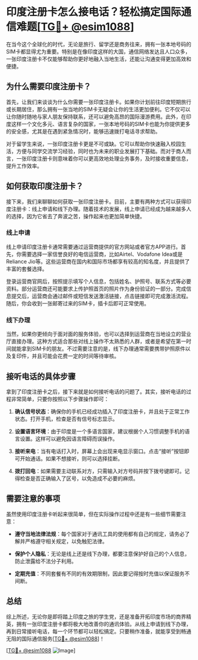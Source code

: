 # 印度注册卡怎么接电话？轻松搞定国际通信难题[[TG💪+ @esim1088](https://t.me/s/esim1088)]

在当今这个全球化的时代，无论是旅行、留学还是商务往来，拥有一张本地号码的SIM卡都显得尤为重要。特别是在像印度这样的大国，通信网络发达且人口众多，一张印度注册卡不仅能够帮助你更好地融入当地生活，还能让沟通变得更加高效和便捷。

## 为什么需要印度注册卡？

首先，让我们来谈谈为什么你需要一张印度注册卡。如果你计划前往印度短期旅行或长期居住，那么拥有一张当地的SIM卡无疑会让你的生活更加便利。它不仅可以让你随时随地与家人朋友保持联系，还可以避免高昂的国际漫游费用。此外，在印度这样一个文化多元、语言复杂的国家，一张本地号码的SIM卡也能为你提供更多的安全感，尤其是在遇到紧急情况时，能够迅速拨打电话寻求帮助。

对于留学生来说，一张印度注册卡更是不可或缺。它可以帮助你快速融入校园生活，方便与同学交流学习经验，同时也为未来的职业发展打下基础。而对于商人而言，一张印度注册卡则意味着你可以更高效地处理业务事务，及时接收重要信息，提升工作效率。

## 如何获取印度注册卡？

接下来，我们来聊聊如何获取一张印度注册卡。目前，主要有两种方式可以获得印度注册卡：线上申请和线下办理。随着技术的发展，线上申请已经成为越来越多人的选择，因为它省去了奔波之苦，操作起来也更加简单快捷。

### 线上申请

线上申请印度注册卡通常需要通过运营商提供的官方网站或者官方APP进行。首先，你需要选择一家信誉良好的电信运营商，比如Airtel、Vodafone Idea或是Reliance Jio等。这些运营商在国内和国际市场都享有较高的知名度，并且提供了丰富的套餐选择。

登录运营商官网后，按照提示填写个人信息，包括姓名、护照号、联系方式等必要资料。部分运营商还可能要求上传护照首页的照片作为身份验证的一部分。完成信息提交后，运营商会通过邮件或短信发送激活链接，点击链接即可完成激活流程。随后，你会收到一张邮寄过来的SIM卡，插卡后即可正常使用。

### 线下办理

当然，如果你更倾向于面对面的服务体验，也可以选择到运营商在当地设立的营业厅直接办理。这种方式适合那些对线上操作不太熟悉的人群，或者是希望在第一时间就能拿到SIM卡的朋友。不过需要注意的是，线下办理通常需要携带护照原件以及复印件，并且可能会花费一定的时间等待审核。

## 接听电话的具体步骤

拿到了印度注册卡之后，接下来就是如何接听电话的问题了。其实，接听电话的过程非常简单，只要你按照以下步骤操作即可：

1. **确认信号状态**：确保你的手机已经成功插入了印度注册卡，并且处于正常工作状态。打开手机，检查是否有信号标志显示。
   
2. **设置语言环境**：由于印度是一个多语言国家，建议根据个人习惯调整手机的语言设置。这样可以避免因语言障碍而误操作。

3. **接听来电**：当有电话打入时，屏幕上会出现来电显示窗口。点击“接听”按钮即可开始通话。如果不想接听，则可以选择挂断。

4. **拨打回电**：如果需要主动联系对方，只需输入对方号码并按下拨号键即可。记得检查是否正确输入了区号，以免造成不必要的麻烦。

## 需要注意的事项

虽然使用印度注册卡听起来很简单，但在实际操作过程中还是有一些细节需要注意：

- **遵守当地法律法规**：每个国家对于通讯工具的使用都有自己的规定，请务必了解并严格遵守相关规定，以免触犯法律。
  
- **保护个人隐私**：无论是线上还是线下办理，都要注意保护好自己的个人信息，防止泄露给不法分子利用。

- **定期充值**：不同套餐有不同的有效期限制，因此要记得按时充值以保证服务不间断。

## 总结

综上所述，无论你是即将踏上印度之旅的学生党，还是准备开拓印度市场的商界精英，拥有一张印度注册卡都将极大地改善你的通讯体验。从线上申请到线下办理，再到日常接听电话，每一个环节都可以轻松搞定。只要稍作准备，就能享受到畅通无阻的国际通信服务[[TG💪+ @esim1088](https://t.me/s/esim1088)]！

[[TG💪+ @esim1088](https://t.me/s/esim1088) ![Image](https://i.postimg.cc/4NQfJmqS/Snipaste-2025-05-13-00-14-12.png)]